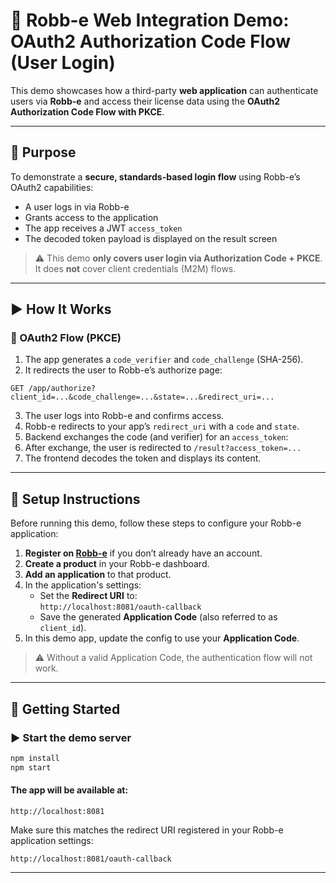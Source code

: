 # 🔐 Robb-e Web Integration Demo: OAuth2 Authorization Code Flow (User Login)

This demo showcases how a third-party **web application** can authenticate users via **Robb-e** and access their license data using the **OAuth2 Authorization Code Flow with PKCE**.

---

## 🎯 Purpose

To demonstrate a **secure, standards-based login flow** using Robb-e’s OAuth2 capabilities:

- A user logs in via Robb-e
- Grants access to the application
- The app receives a JWT `access_token`
- The decoded token payload is displayed on the result screen

> ⚠️ This demo **only covers user login via Authorization Code + PKCE**. It does **not** cover client credentials (M2M) flows.

---

## ▶️ How It Works

### 🔐 OAuth2 Flow (PKCE)

1. The app generates a `code_verifier` and `code_challenge` (SHA-256).
2. It redirects the user to Robb-e’s authorize page:

`GET /app/authorize?client_id=...&code_challenge=...&state=...&redirect_uri=...`

3. The user logs into Robb-e and confirms access.
4. Robb-e redirects to your app’s `redirect_uri` with a `code` and `state`.
5. Backend exchanges the code (and verifier) for an `access_token`:
6. After exchange, the user is redirected to `/result?access_token=...`
7. The frontend decodes the token and displays its content.

---

## 🔧 Setup Instructions

Before running this demo, follow these steps to configure your Robb-e application:

1. **Register on [Robb-e](https://dev.robb-e.com/)** if you don’t already have an account.
2. **Create a product** in your Robb-e dashboard.
3. **Add an application** to that product.
4. In the application's settings:
   - Set the **Redirect URI** to:  
     `http://localhost:8081/oauth-callback`
   - Save the generated **Application Code** (also referred to as `client_id`).
5. In this demo app, update the config to use your **Application Code**.

> ⚠️ Without a valid Application Code, the authentication flow will not work.

---

## 🚀 Getting Started

### ▶️ Start the demo server

```bash
npm install
npm start
```

#### The app will be available at:

`http://localhost:8081`

Make sure this matches the redirect URI registered in your Robb-e application settings:

`http://localhost:8081/oauth-callback`

---

